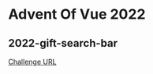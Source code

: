 # Advent Of Vue 2022

## 2022-gift-search-bar

[Challenge URL](https://github.com/Advent-Of-Vue/2022-gift-search-bar/tree/main?utm_campaign=Advent%20Of%20Vue&utm_medium=email&utm_source=Revue%20newsletter)
